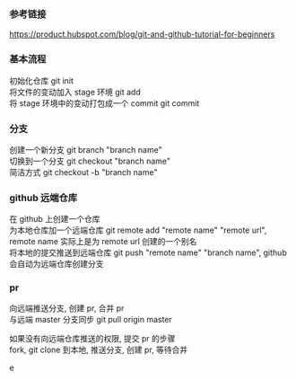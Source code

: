 ### 参考链接
https://product.hubspot.com/blog/git-and-github-tutorial-for-beginners  
### 基本流程  
初始化仓库 git init  
将文件的变动加入 stage 环境 git add  
将 stage 环境中的变动打包成一个 commit git commit  
### 分支
创建一个新分支 git branch "branch name"  
切换到一个分支 git checkout "branch name"  
简洁方式 git checkout -b "branch name"  
### github 远端仓库
在 github 上创建一个仓库  
为本地仓库加一个远端仓库 git remote add "remote name" "remote url", remote name 实际上是为 remote url 创建的一个别名    
将本地的提交推送到远端仓库 git push "remote name" "branch name", github 会自动为远端仓库创建分支  
### pr
向远端推送分支, 创建 pr, 合并 pr  
与远端 master 分支同步 git pull origin master  

如果没有向远端仓库推送的权限, 提交 pr 的步骤  
fork, git clone 到本地, 推送分支, 创建 pr, 等待合并  

e
